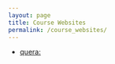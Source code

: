 ```yaml
---
layout: page
title: Course Websites
permalink: /course_websites/
---
```

* [quera:](https://quera.ir/course/3926/)
